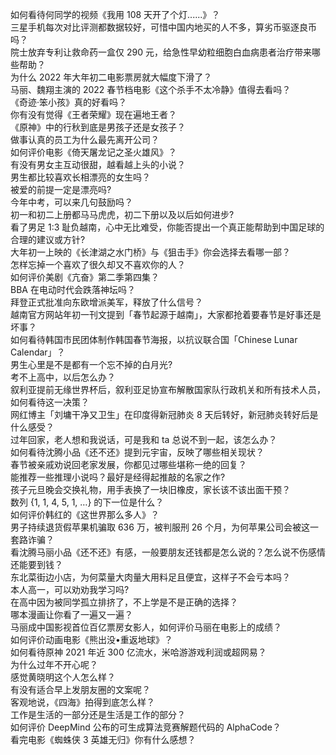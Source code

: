 如何看待何同学的视频《我用 108 天开了个灯......》？  
三星手机每次对比评测都数据较好，可惜中国内地买的人不多，算劣币驱逐良币吗？  
院士放弃专利让救命药一盒仅 290 元，给急性早幼粒细胞白血病患者治疗带来哪些帮助？  
为什么 2022 年大年初二电影票房就大幅度下滑了？  
马丽、魏翔主演的 2022 春节档电影《这个杀手不太冷静》值得去看吗？  
《奇迹·笨小孩》真的好看吗？  
你有没有觉得《王者荣耀》现在遍地王者？  
《原神》中的行秋到底是男孩子还是女孩子？  
做事认真的员工为什么最先离开公司？  
如何评价电影《倚天屠龙记之圣火雄风》？  
有没有男女主互动很甜，越看越上头的小说？  
男生都比较喜欢长相漂亮的女生吗？  
被爱的前提一定是漂亮吗?  
今年中考，可以来几句鼓励吗？  
初一和初二上册都马马虎虎，初二下册以及以后如何进步?  
看了男足 1:3 耻负越南，心中无比难受，你能否提出一个真正能帮助到中国足球的合理的建议或方针?  
大年初一上映的《长津湖之水门桥》与《狙击手》你会选择去看哪一部？  
怎样忘掉一个喜欢了很久却又不喜欢你的人？  
如何评价美剧《亢奋》第二季第四集？  
BBA 在电动时代会跌落神坛吗？  
拜登正式批准向东欧增派美军，释放了什么信号？  
越南官方网站年初一刊文提到「春节起源于越南」，大家都抢着要春节是好事还是坏事？  
如何看待韩国市民团体制作韩国春节海报，以抗议联合国「Chinese Lunar Calendar」？  
男生心里是不是都有一个忘不掉的白月光?  
考不上高中，以后怎么办？  
叙利亚提前无缘世界杯后，叙利亚足协宣布解散国家队行政机关和所有技术人员，如何看待这一决策？  
网红博主「刘墉干净又卫生」在印度得新冠肺炎 8 天后转好，新冠肺炎转好后是什么感受？  
过年回家，老人想和我说话，可是我和 ta 总说不到一起，该怎么办？  
如何看待沈腾小品《还不还》提到元宇宙，反映了哪些相关现状？  
春节被亲戚劝说回老家发展，你都见过哪些堪称一绝的回复？  
能推荐一些推理小说吗？最好是经得起推敲的名家之作?  
孩子元旦晚会交换礼物，用手表换了一块旧橡皮，家长该不该出面干预？  
数列 {1, 1, 4, 5, 1, …} 的下一位是什么？  
如何评价韩红的《这世界那么多人》？  
男子持续退货假苹果机骗取 636 万，被判服刑 26 个月，为何苹果公司会被这一套路诈骗？  
看沈腾马丽小品《还不还》有感，一般要朋友还钱都是怎么说的？怎么说不伤感情还能要到钱？  
东北菜街边小店，为何菜量大肉量大用料足且便宜，这样子不会亏本吗？  
本人高一，可以劝劝我学习吗?  
在高中因为被同学孤立排挤了，不上学是不是正确的选择？  
哪本漫画让你看了一遍又一遍？  
马丽成中国影视首位百亿票房女影人，如何评价马丽在电影上的成绩？  
如何评价动画电影《熊出没•重返地球》？  
如何看待原神 2021 年近 300 亿流水，米哈游游戏利润或超网易？  
为什么过年不开心呢？  
感觉黄晓明这个人怎么样？  
有没有适合早上发朋友圈的文案呢？  
客观地说，《四海》拍得到底怎么样？  
工作是生活的一部分还是生活是工作的部分？  
如何评价 DeepMind 公布的可生成算法竞赛解题代码的 AlphaCode？  
看完电影《蜘蛛侠 3 英雄无归》你有什么感想？  
